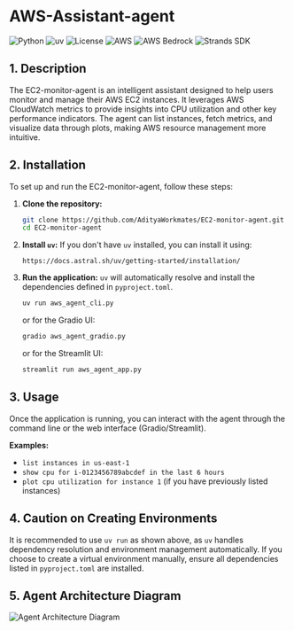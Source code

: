 # AWS-Assistant-agent

![Python](https://img.shields.io/badge/python-3.9%2B-blue)
![uv](https://img.shields.io/badge/powered%20by-uv-green)
![License](https://img.shields.io/badge/License-MIT-yellow.svg)
![AWS](https://img.shields.io/badge/cloud-AWS-orange)
![AWS Bedrock](https://img.shields.io/badge/Powered%20by-AWS%20Bedrock-ff9900)
![Strands SDK](https://img.shields.io/badge/SDK-Strands-purple)

## 1. Description
The EC2-monitor-agent is an intelligent assistant designed to help users monitor and manage their AWS EC2 instances. It leverages AWS CloudWatch metrics to provide insights into CPU utilization and other key performance indicators. The agent can list instances, fetch metrics, and visualize data through plots, making AWS resource management more intuitive.

## 2. Installation
To set up and run the EC2-monitor-agent, follow these steps:

1.  **Clone the repository:**
    ```bash
    git clone https://github.com/AdityaWorkmates/EC2-monitor-agent.git
    cd EC2-monitor-agent
    ```

2.  **Install `uv`:**
    If you don't have `uv` installed, you can install it using:
    ```
    https://docs.astral.sh/uv/getting-started/installation/
    ```

3.  **Run the application:**
    `uv` will automatically resolve and install the dependencies defined in `pyproject.toml`.
    ```bash
    uv run aws_agent_cli.py
    ```
    or for the Gradio UI:
    ```bash
    gradio aws_agent_gradio.py
    ```
    or for the Streamlit UI:
    ```bash
    streamlit run aws_agent_app.py
    ```

## 3. Usage
Once the application is running, you can interact with the agent through the command line or the web interface (Gradio/Streamlit).

**Examples:**
*   `list instances in us-east-1`
*   `show cpu for i-0123456789abcdef in the last 6 hours`
*   `plot cpu utilization for instance 1` (if you have previously listed instances)

## 4. Caution on Creating Environments
It is recommended to use `uv run` as shown above, as `uv` handles dependency resolution and environment management automatically. If you choose to create a virtual environment manually, ensure all dependencies listed in `pyproject.toml` are installed.

## 5. Agent Architecture Diagram
![Agent Architecture Diagram](architecture.png)
